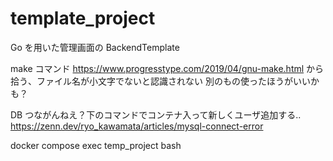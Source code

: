 # template_project

Go を用いた管理画面の BackendTemplate

make コマンド
https://www.progresstype.com/2019/04/gnu-make.html
から拾う、ファイル名が小文字でないと認識されない
別のもの使ったほうがいいかも？

DB つながんねえ？下のコマンドでコンテナ入って新しくユーザ追加する..
https://zenn.dev/ryo_kawamata/articles/mysql-connect-error

docker compose exec temp_project bash
